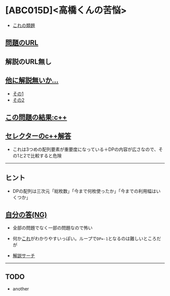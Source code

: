 # \[ABC015D\]\<高橋くんの苦悩\>

* [これの類題](https://qiita.com/drken/items/dc53c683d6de8aeacf5a#d-%E5%95%8F%E9%A1%8C---knapsack-1)

## [問題のURL](https://atcoder.jp/contests/abc015/tasks/abc015_4)

## 解説のURL無し

## [他に解説無いか…](https://www.google.com/search?q=ABC015D&oq=ABC015D&aqs=chrome..69i57j69i60l2.5218j0j15&sourceid=chrome&ie=UTF-8)

* [その1](https://qiita.com/sifi_border/items/8b8a802c7e95d5bb71f1)
* [その2](https://mmxsrup.hatenablog.com/entry/2016/09/18/230648)

## [この問題の結果:c++](https://atcoder.jp/contests/abc015/submissions?f.Task=abc015_4&f.LanguageName=C%2B%2B&f.Status=AC&f.User=)

## [セレクターのc++解答](https://atcoder.jp/contests/abc015/submissions/1101781)

* これは3つめの配列要素が重要度になっている＋DPの内容が広さなので、その1と2で比較すると危険

<!---- 「問題の結果の見方」
 PROBLEMS→問題番号一覧→回答者数→accepted＋言語をセレクトする 

 ---->

-----

## ヒント

* DPの配列は三次元「総枚数」「今まで何枚使ったか」「今までの利用幅はいくつか」

## [自分の答(NG)](https://atcoder.jp/contests/abc015/submissions/27421357)

* 全部の問題でなく一部の問題なので怖い

* 何か[これ](https://mmxsrup.hatenablog.com/entry/2016/09/18/230648)がわかりやすいっぽい。ループで```DP=-1```となるのは難しいところだが

* [解説サーチ](https://duckduckgo.com/?q=%E9%AB%98%E6%A9%8B%E5%90%9B%E3%81%AE%E8%8B%A6%E6%82%A9&t=h_&ia=web)

-----

## TODO

* another
